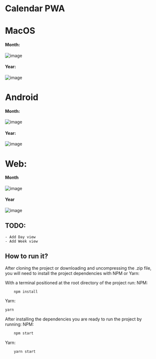 # Calendar PWA

# MacOS

#### Month:
![image](https://user-images.githubusercontent.com/29029506/105272044-5ded4a00-5b77-11eb-95da-647f516561ed.png)

#### Year:
![image](https://user-images.githubusercontent.com/29029506/105272457-26cb6880-5b78-11eb-8366-4c42f1dc1f9c.png)

# Android

#### Month:
![image](https://user-images.githubusercontent.com/29029506/105272397-056a7c80-5b78-11eb-87b2-615a2d9d0035.png)
#### Year:
![image](https://user-images.githubusercontent.com/29029506/105272249-b3295b80-5b77-11eb-8ecc-ee037ad7c98e.png)




# Web:

#### Month 
![image](https://user-images.githubusercontent.com/29029506/105272532-4ebacc00-5b78-11eb-920a-714eb0ac34f5.png)

#### Year 
![image](https://user-images.githubusercontent.com/29029506/105272582-6a25d700-5b78-11eb-98de-0075c02c049f.png)

## TODO:
	- Add Day view
	- Add Week view


## How to run it?

After cloning the project or downloading and uncompressing the .zip file, you will need to install the project dependencies with NPM or Yarn:

With a terminal positioned at the root directory of the project run:
NPM:

```js
	npm install
```

Yarn:

```js
yarn
```

After installing the dependencies you are ready to run the project by running:
NPM:

```js
	npm start
```

Yarn:

```js
	yarn start
```
